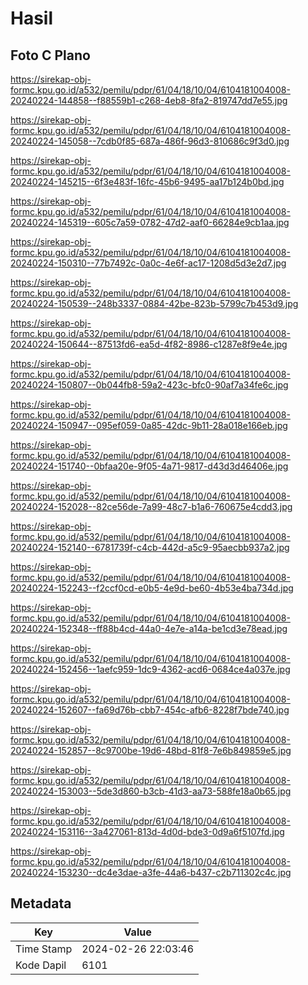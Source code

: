 # Hasil

## Foto C Plano

https://sirekap-obj-formc.kpu.go.id/a532/pemilu/pdpr/61/04/18/10/04/6104181004008-20240224-144858--f88559b1-c268-4eb8-8fa2-819747dd7e55.jpg

https://sirekap-obj-formc.kpu.go.id/a532/pemilu/pdpr/61/04/18/10/04/6104181004008-20240224-145058--7cdb0f85-687a-486f-96d3-810686c9f3d0.jpg

https://sirekap-obj-formc.kpu.go.id/a532/pemilu/pdpr/61/04/18/10/04/6104181004008-20240224-145215--6f3e483f-16fc-45b6-9495-aa17b124b0bd.jpg

https://sirekap-obj-formc.kpu.go.id/a532/pemilu/pdpr/61/04/18/10/04/6104181004008-20240224-145319--605c7a59-0782-47d2-aaf0-66284e9cb1aa.jpg

https://sirekap-obj-formc.kpu.go.id/a532/pemilu/pdpr/61/04/18/10/04/6104181004008-20240224-150310--77b7492c-0a0c-4e6f-ac17-1208d5d3e2d7.jpg

https://sirekap-obj-formc.kpu.go.id/a532/pemilu/pdpr/61/04/18/10/04/6104181004008-20240224-150539--248b3337-0884-42be-823b-5799c7b453d9.jpg

https://sirekap-obj-formc.kpu.go.id/a532/pemilu/pdpr/61/04/18/10/04/6104181004008-20240224-150644--87513fd6-ea5d-4f82-8986-c1287e8f9e4e.jpg

https://sirekap-obj-formc.kpu.go.id/a532/pemilu/pdpr/61/04/18/10/04/6104181004008-20240224-150807--0b044fb8-59a2-423c-bfc0-90af7a34fe6c.jpg

https://sirekap-obj-formc.kpu.go.id/a532/pemilu/pdpr/61/04/18/10/04/6104181004008-20240224-150947--095ef059-0a85-42dc-9b11-28a018e166eb.jpg

https://sirekap-obj-formc.kpu.go.id/a532/pemilu/pdpr/61/04/18/10/04/6104181004008-20240224-151740--0bfaa20e-9f05-4a71-9817-d43d3d46406e.jpg

https://sirekap-obj-formc.kpu.go.id/a532/pemilu/pdpr/61/04/18/10/04/6104181004008-20240224-152028--82ce56de-7a99-48c7-b1a6-760675e4cdd3.jpg

https://sirekap-obj-formc.kpu.go.id/a532/pemilu/pdpr/61/04/18/10/04/6104181004008-20240224-152140--6781739f-c4cb-442d-a5c9-95aecbb937a2.jpg

https://sirekap-obj-formc.kpu.go.id/a532/pemilu/pdpr/61/04/18/10/04/6104181004008-20240224-152243--f2ccf0cd-e0b5-4e9d-be60-4b53e4ba734d.jpg

https://sirekap-obj-formc.kpu.go.id/a532/pemilu/pdpr/61/04/18/10/04/6104181004008-20240224-152348--ff88b4cd-44a0-4e7e-a14a-be1cd3e78ead.jpg

https://sirekap-obj-formc.kpu.go.id/a532/pemilu/pdpr/61/04/18/10/04/6104181004008-20240224-152456--1aefc959-1dc9-4362-acd6-0684ce4a037e.jpg

https://sirekap-obj-formc.kpu.go.id/a532/pemilu/pdpr/61/04/18/10/04/6104181004008-20240224-152607--fa69d76b-cbb7-454c-afb6-8228f7bde740.jpg

https://sirekap-obj-formc.kpu.go.id/a532/pemilu/pdpr/61/04/18/10/04/6104181004008-20240224-152857--8c9700be-19d6-48bd-81f8-7e6b849859e5.jpg

https://sirekap-obj-formc.kpu.go.id/a532/pemilu/pdpr/61/04/18/10/04/6104181004008-20240224-153003--5de3d860-b3cb-41d3-aa73-588fe18a0b65.jpg

https://sirekap-obj-formc.kpu.go.id/a532/pemilu/pdpr/61/04/18/10/04/6104181004008-20240224-153116--3a427061-813d-4d0d-bde3-0d9a6f5107fd.jpg

https://sirekap-obj-formc.kpu.go.id/a532/pemilu/pdpr/61/04/18/10/04/6104181004008-20240224-153230--dc4e3dae-a3fe-44a6-b437-c2b711302c4c.jpg


## Metadata

| Key        | Value               |
| ---------- | ------------------- |
| Time Stamp | 2024-02-26 22:03:46 |
| Kode Dapil | 6101                |



